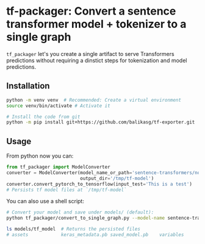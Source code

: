 # tf-packager: Convert a sentence transformer model + tokenizer to a single graph

`tf_packager` let's you 
create a single artifact to serve Transformers predictions without requiring a dinstict steps for tokenization and model predictions. 

## Installation
```bash
python -m venv venv  # Recommended: Create a virtual environment
source venv/bin/activate # Activate it

# Install the code from git
python -m pip install git+https://github.com/balikasg/tf-exporter.git
```

## Usage
From python now you can:
```python
from tf_packager import ModelConverter
converter = ModelConverter(model_name_or_path='sentence-transformers/nq-distilbert-base-v1',
                           output_dir='/tmp/tf-model')
converter.convert_pytorch_to_tensorflow(input_test='This is a test')
# Persists tf model files at `/tmp/tf-model`
```
You can also use a shell script:
```bash
# Convert your model and save under models/ (default):
python tf_packager/convert_to_single_graph.py --model-name sentence-transformers/nq-distilbert-base-v1

ls models/tf_model  # Returns the persisted files
# assets            keras_metadata.pb saved_model.pb    variables
```
